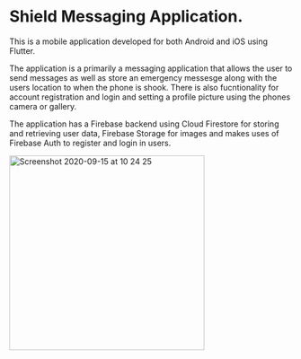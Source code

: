# Shield Messaging Application.

This is a mobile application developed for both Android and iOS using Flutter. 

The application is a primarily a messaging application that allows the user to send messages as well as store an emergency messesge along with the users location to when the phone is shook. There is also fucntionality for account registration and login and setting a profile picture using the phones camera or gallery.

The application has a Firebase backend using Cloud Firestore for storing and retrieving user data, Firebase Storage for images and makes uses of Firebase Auth to register and login in users.


<img width="347" alt="Screenshot 2020-09-15 at 10 24 25" src="https://user-images.githubusercontent.com/71260255/93192599-bfbb2480-f73d-11ea-8528-0230620aaa3d.png">
